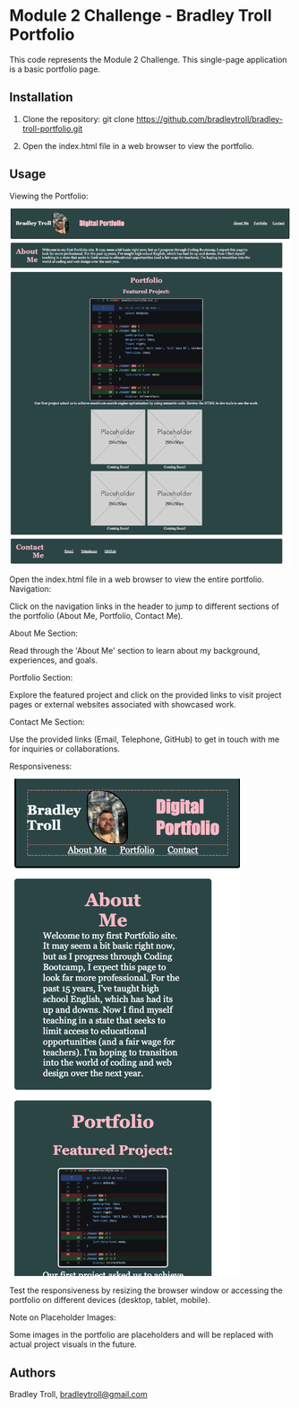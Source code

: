 # Module 2 Challenge - Bradley Troll Portfolio

This code represents the Module 2 Challenge. This single-page application is a basic portfolio page. 

## Installation

1. Clone the repository: git clone https://github.com/bradleytroll/bradley-troll-portfolio.git

2. Open the index.html file in a web browser to view the portfolio.

## Usage

Viewing the Portfolio:

![Full Site](./assets/full-page.png?raw=true "Full Portfolio Site")

Open the index.html file in a web browser to view the entire portfolio.
Navigation:

Click on the navigation links in the header to jump to different sections of the portfolio (About Me, Portfolio, Contact Me).

About Me Section:

Read through the 'About Me' section to learn about my background, experiences, and goals.

Portfolio Section:

Explore the featured project and click on the provided links to visit project pages or external websites associated with showcased work.

Contact Me Section:

Use the provided links (Email, Telephone, GitHub) to get in touch with me for inquiries or collaborations.

Responsiveness:

![Responsive Screen](./assets/responsive.png?raw=true "Responsive Screen")

Test the responsiveness by resizing the browser window or accessing the portfolio on different devices (desktop, tablet, mobile).

Note on Placeholder Images:

Some images in the portfolio are placeholders and will be replaced with actual project visuals in the future.

## Authors

Bradley Troll, bradleytroll@gmail.com

